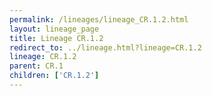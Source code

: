 ```yaml
---
permalink: /lineages/lineage_CR.1.2.html
layout: lineage_page
title: Lineage CR.1.2
redirect_to: ../lineage.html?lineage=CR.1.2
lineage: CR.1.2
parent: CR.1
children: ['CR.1.2']
---
```

